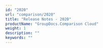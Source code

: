 ```yaml
---
id: "2020"
url: "comparison/2020"
title: "Release Notes - 2020"
productName: "GroupDocs.Comparison Cloud"
weight: 1
description: ""
keywords: ""
---
```



